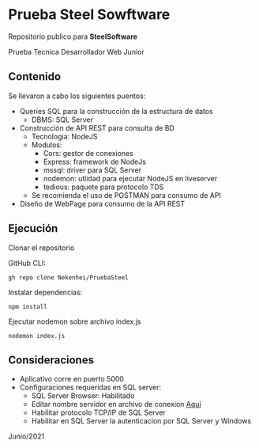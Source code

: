 # Prueba Steel Sowftware

Repositorio publico para **SteelSoftware**

Prueba Tecnica Desarrollador Web Junior

## Contenido

Se llevaron a cabo los siguientes puentos: 

* Queries SQL para la construcción de la estructura de datos
  * DBMS: SQL Server
* Construcción de API REST para consulta de BD
  * Tecnologia: NodeJS
  * Modulos:
    * Cors: gestor de conexiones
    * Express: framework de NodeJs
    * mssql: driver para SQL Server
    * nodemon: utlidad para ejecutar NodeJS en liveserver
    * tedious: paquete para protocolo TDS  
   * Se recomienda el uso de POSTMAN para consumo de API
* Diseño de WebPage para consumo de la API REST

## Ejecución

Clonar el repositorio 

GitHub CLI:
```
gh repo clone Nekenhei/PruebaSteel
```

Instalar dependencias:
```
npm install
```

Ejecutar nodemon sobre archivo index.js
```
nodemon index.js
```



## Consideraciones  

* Aplicativo corre en puerto 5000
* Configuraciones requeridas en SQL server:
  * SQL Server Browser: Habilitado
  * Editar nombre servidor en archivo de conexion [Aquí](https://github.com/Nekenhei/PruebaSteel/blob/main/REST_API/connection.js)
  * Habilitar protocolo TCP/IP de SQL Server
  * Habilitar en SQL Server la autenticacion por SQL Server y Windows


Junio/2021
